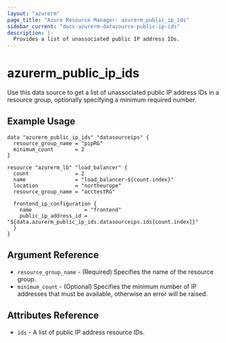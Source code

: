 ```yaml
---
layout: "azurerm"
page_title: "Azure Resource Manager: azurerm_public_ip_ids"
sidebar_current: "docs-azurerm-datasource-public-ip-ids"
description: |-
  Provides a list of unassociated public IP address IDs.
---
```


# azurerm\_public\_ip\_ids

Use this data source to get a list of unassociated public IP address IDs
in a resource group, optionally specifying a minimum required number.

## Example Usage

```hcl
data "azurerm_public_ip_ids" "datasourceips" {
  resource_group_name = "pipRG"
  minimum_count       = 2
}

resource "azurerm_lb" "load_balancer" {
  count               = 2
  name                = "load_balancer-${count.index}"
  location            = "northeurope"
  resource_group_name = "acctestRG"

  frontend_ip_configuration {
    name                 = "frontend"
    public_ip_address_id = "${data.azurerm_public_ip_ids.datasourceips.ids[count.index]}"
  }
}
```

## Argument Reference

* `resource_group_name` - (Required) Specifies the name of the resource group.
* `minimum_count` - (Optional) Specifies the minimum number of IP addresses that
must be available, otherwise an error will be raised.


## Attributes Reference

* `ids` - A list of public IP address resource IDs.